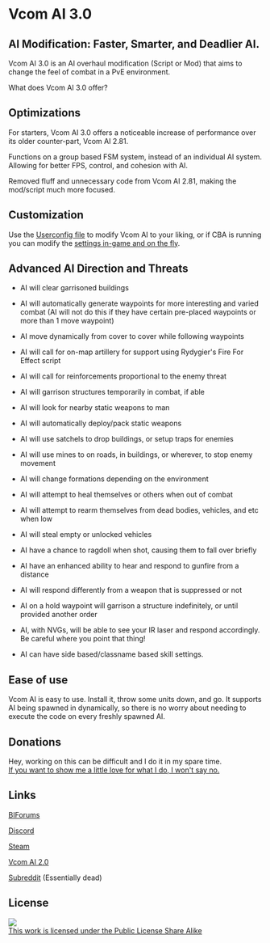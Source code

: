 # Vcom AI 3.0

## AI Modification: Faster, Smarter, and Deadlier AI.

Vcom AI 3.0 is an AI overhaul modification (Script or Mod) that aims to change the feel of combat in a PvE environment.



What does Vcom AI 3.0 offer?

## Optimizations

For starters, Vcom AI 3.0 offers a noticeable increase of performance over its older counter-part, Vcom AI 2.81.

Functions on a group based FSM system, instead of an individual AI system. Allowing for better FPS, control, and cohesion with AI.

Removed fluff and unnecessary code from Vcom AI 2.81, making the mod/script much more focused.


## Customization

Use the [Userconfig file](https://github.com/genesis92x/VcomAI-3.0/blob/master/userconfig/VCOM_AI/AISettingsV3.hpp) to modify Vcom AI to your liking, or if CBA is running you can modify the [settings in-game and on the fly](https://i.imgur.com/IAsQuIF.png).


## Advanced AI Direction and Threats

* AI will clear garrisoned buildings

* AI will automatically generate waypoints for more interesting and varied combat (AI will not do this if they have certain pre-placed waypoints or more than 1 move waypoint)

* AI move dynamically from cover to cover while following waypoints

* AI will call for on-map artillery for support using Rydygier's Fire For Effect script

* AI will call for reinforcements proportional to the enemy threat

* AI will garrison structures temporarily in combat, if able

* AI will look for nearby static weapons to man

* AI will automatically deploy/pack static weapons

* AI will use satchels to drop buildings, or setup traps for enemies

* AI will use mines to on roads, in buildings, or wherever, to stop enemy movement

* AI will change formations depending on the environment

* AI will attempt to heal themselves or others when out of combat

* AI will attempt to rearm themselves from dead bodies, vehicles, and etc when low

* AI will steal empty or unlocked vehicles

* AI have a chance to ragdoll when shot, causing them to fall over briefly

* AI have an enhanced ability to hear and respond to gunfire from a distance

* AI will respond differently from a weapon that is suppressed or not

* AI on a hold waypoint will garrison a structure indefinitely, or until provided another order

* AI, with NVGs, will be able to see your IR laser and respond accordingly. Be careful where you point that thing!

* AI can have side based/classname based skill settings.


## Ease of use

Vcom AI is easy to use. Install it, throw some units down, and go. It supports AI being spawned in dynamically, so there is no worry about needing to execute the code on every freshly spawned AI.


## Donations

Hey, working on this can be difficult and I do it in my spare time.  
[If you want to show me a little love for what I do, I won't say no.](http://paypal.me/SmithDominic)

## Links

[BIForums](https://forums.bohemia.net/forums/topic/216611-release-vcom-ai-3-dangerous-ai/)

[Discord](https://discord.gg/baDEfrS)

[Steam](https://steamcommunity.com/sharedfiles/filedetails/?id=721359761)

[Vcom AI 2.0](https://forums.bohemia.net/forums/topic/166374-vcom-ai-v20-ai-overhaul/)

[Subreddit](https://www.reddit.com/r/VComAI/comments/5mclhk/vcom_ai_281_update/) (Essentially dead)

## License

<a rel="license" href="https://www.bohemia.net/community/licenses/arma-public-license-share-alike" target="_blank" ><img src="https://www.bohemia.net/assets/img/licenses/APL-SA.png" ><br>This work is licensed under the Public License Share Alike
        
